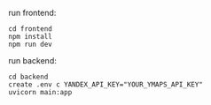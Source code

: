 run frontend:
```
cd frontend
npm install
npm run dev
```

run backend:
```
cd backend
create .env с YANDEX_API_KEY="YOUR_YMAPS_API_KEY"
uvicorn main:app
```